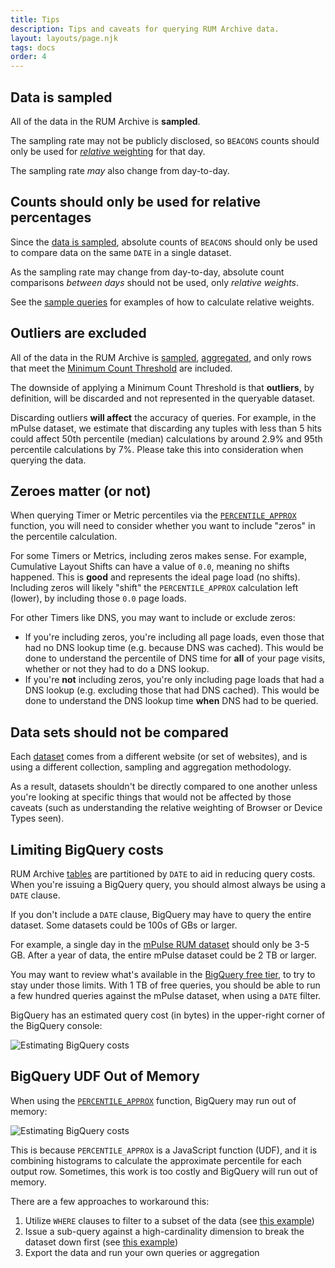 ```yaml
---
title: Tips
description: Tips and caveats for querying RUM Archive data.
layout: layouts/page.njk
tags: docs
order: 4
---
```


## Data is sampled

All of the data in the RUM Archive is **sampled**.

The sampling rate may not be publicly disclosed, so `BEACONS` counts should only be used for [_relative_ weighting](#counts-should-only-be-used-for-relative-percentages) for that day.

The sampling rate _may_ also change from day-to-day.

## Counts should only be used for relative percentages

Since the [data is sampled](#data-is-sampled), absolute counts of `BEACONS` should only be used to compare data on the same `DATE` in a single dataset.

As the sampling rate may change from day-to-day, absolute count comparisons _between days_ should not be used, only _relative weights_.

See the [sample queries](/docs/samples/#dimension-popularity-(as-a-percentage-of-total)) for examples of how to calculate relative weights.

## Outliers are excluded

All of the data in the RUM Archive is [sampled](#data-is-sampled), [aggregated](/docs/methodology/#aggregation), and only rows that meet the [Minimum Count Threshold](/docs/methodology/#minimum-count-threshold) are included.

The downside of applying a Minimum Count Threshold is that **outliers**, by definition, will be discarded and not represented
in the queryable dataset.

Discarding outliers **will affect** the accuracy of queries.  For example, in the mPulse dataset, we estimate that discarding any tuples with less than 5 hits could affect 50th percentile (median) calculations by around 2.9% and 95th percentile calculations by 7%.  Please take this into consideration when querying the data.

## Zeroes matter (or not)

When querying Timer or Metric percentiles via the [`PERCENTILE_APPROX`](/docs/querying/#approximate-percentiles) function, you will need to consider whether you want to include "zeros" in the percentile calculation.

For some Timers or Metrics, including zeros makes sense.  For example, Cumulative Layout Shifts can have a value of `0.0`, meaning no shifts happened.  This is **good** and represents the ideal page load (no shifts).  Including zeros will likely "shift" the `PERCENTILE_APPROX` calculation left (lower), by including those `0.0` page loads.

For other Timers like DNS, you may want to include or exclude zeros:

* If you're including zeros, you're including all page loads, even those that had no DNS lookup time (e.g. because DNS was cached).  This would be done to understand the percentile of DNS time for **all** of your page visits, whether or not they had to do a DNS lookup.
* If you're **not** including zeros, you're only including page loads that had a DNS lookup (e.g. excluding those that had DNS cached).  This would be done to understand the DNS lookup time **when** DNS had to be queried.

## Data sets should not be compared

Each [dataset](/datasets) comes from a different website (or set of websites), and is using a different collection, sampling and aggregation methodology.

As a result, datasets shouldn't be directly compared to one another unless you're looking at specific things that would not be affected by those caveats (such as understanding the relative weighting of Browser or Device Types seen).

## Limiting BigQuery costs

RUM Archive [tables](/docs/tables) are partitioned by `DATE` to aid in reducing query costs.  When you're issuing a BigQuery query, you should almost always be using a `DATE` clause.

If you don't include a `DATE` clause, BigQuery may have to query the entire dataset.  Some datasets could be 100s of GBs or larger.

For example, a single day in the [mPulse RUM dataset](/datasets) should only be 3-5 GB.  After a year of data, the entire mPulse dataset could be 2 TB or larger.

You may want to review what's available in the [BigQuery free tier](https://cloud.google.com/bigquery/pricing#free-tier), to try to stay under those limits.  With 1 TB of free queries, you should be able to run a few hundred queries against the mPulse dataset, when using a `DATE` filter.

BigQuery has an estimated query cost (in bytes) in the upper-right corner of the BigQuery console:

![Estimating BigQuery costs](/assets/tips-limiting-bigquery-costs-1.png)

## BigQuery UDF Out of Memory

When using the [`PERCENTILE_APPROX`](docs/querying/#approximate-percentiles) function, BigQuery may run out of memory:

![Estimating BigQuery costs](/assets/tips-bigquery-udf-out-of-memory-1.png)

This is because `PERCENTILE_APPROX` is a JavaScript function (UDF), and it is combining histograms to calculate the approximate percentile for each output row.  Sometimes, this work is too costly and BigQuery will run out of memory.

There are a few approaches to workaround this:

1. Utilize `WHERE` clauses to filter to a subset of the data (see [this example](/docs/samples/#page-load-time-by-country))
2. Issue a sub-query against a high-cardinality dimension to break the dataset down first (see [this example](/docs/samples/#page-load-time-by-country-(using-a-subquery)))
3. Export the data and run your own queries or aggregation
